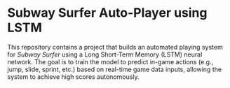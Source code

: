 # Subway Surfer Auto-Player using LSTM

This repository contains a project that builds an automated playing system for *Subway Surfer* using a Long Short-Term Memory (LSTM) neural network. The goal is to train the model to predict in-game actions (e.g., jump, slide, sprint, etc.) based on real-time game data inputs, allowing the system to achieve high scores autonomously.
